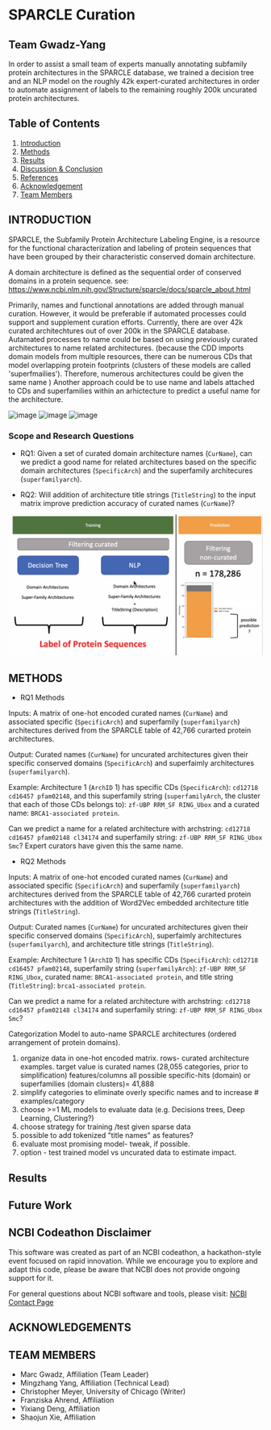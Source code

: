 # SPARCLE Curation
## Team Gwadz-Yang

In order to assist a small team of experts manually annotating subfamily protein architectures in the SPARCLE database, we trained a decision tree and an NLP model on the roughly 42k expert-curated architectures in order to automate assignment of labels to the remaining roughly 200k uncurated protein architectures. 


## Table of Contents

1. [Introduction](#introduction)
2. [Methods](#methods)
3. [Results](#results)
4. [Discussion & Conclusion](#discussion--conclusion)
5. [References](#references)
6. [Acknowledgement](#acknowledgements)
7. [Team Members](#team-members)

## INTRODUCTION

SPARCLE, the Subfamily Protein Architecture Labeling Engine, is a resource for the functional characterization and labeling of protein sequences that have been grouped by their characteristic conserved domain architecture. 


A domain architecture is defined as the sequential order of conserved domains in a protein sequence.  see: https://www.ncbi.nlm.nih.gov/Structure/sparcle/docs/sparcle_about.html


Primarily, names and functional annotations are added through manual curation. However, it would be preferable if automated processes could support and supplement curation efforts. Currently, there are over 42k curated architechtures out of over 200k in the SPARCLE database.  Autamated processes to name could be based on using previously curated architectures to name related architectures. (because the CDD imports domain models from multiple resources, there can be numerous CDs that model overlapping protein footprints (clusters of these models are called 'superfmailies'). Therefore, numerous architectures could be given the same name ) Another approach could be to use name and labels attached to CDs and superfamilies within an arhictecture to predict a useful name for the architecture. 


![image](https://github.com/NCBI-Codeathons/mlxai-2024-team-gwadz-yang/assets/35601022/debf6388-734a-472d-9bdd-8a8013a4400f)
![image](https://github.com/NCBI-Codeathons/mlxai-2024-team-gwadz-yang/assets/35601022/72302944-3ad2-482f-a0d7-5ebd7a87f633)
![image](https://github.com/NCBI-Codeathons/mlxai-2024-team-gwadz-yang/assets/35601022/fc5f012e-0666-443a-a73c-212da92ad77f)


### Scope and Research Questions

* RQ1: Given a set of curated domain architecture names (`CurName`), can we predict a good name for related architectures based on the specific domain architectures (`SpecificArch`) and the superfamily architecures (`superfamilyarch`).

* RQ2: Will addition of architecture title strings (`TitleString`) to the input matrix improve prediction accuracy of curated names (`CurName`)?

![image](docs/images/FA_slide_training_testing.png)


## METHODS

* RQ1 Methods

Inputs: 
A matrix of one-hot encoded curated names (`CurName`) and associated specific (`SpecificArch`) and superfamily (`superfamilyarch`) architectures derived from the SPARCLE table of 42,766 curarted protein architectures.


Output: 
Curated names (`CurName`) for uncurated architectures given their specific conserved domains (`SpecificArch`) and superfaimly architectures (`superfamilyarch`).


Example: 
Architecture 1 (`ArchID` 1) has specific CDs (`SpecificArch`): `cd12718 cd16457 pfam02148`, and this superfamily string (`superfamilyArch`, the cluster that each of those CDs belongs to): `zf-UBP RRM_SF RING_Ubox` and a curated name: `BRCA1-associated protein`.

Can we predict a name for a related architecture with archstring: `cd12718 cd16457 pfam02148 cl34174` and superfamily string: `zf-UBP RRM_SF RING_Ubox Smc`? Expert curators have given this the same name.


* RQ2 Methods

Inputs: 
A matrix of one-hot encoded curated names (`CurName`) and associated specific (`SpecificArch`) and superfamily (`superfamilyarch`) architectures derived from the SPARCLE table of 42,766 curarted protein architectures with the addition of Word2Vec embedded architecture title strings (`TitleString`).


Output: 
Curated names (`CurName`) for uncurated architectures given their specific conserved domains (`SpecificArch`), superfaimly architectures (`superfamilyarch`), and architecture title strings (`TitleString`).


Example: 
Architecture 1 (`ArchID` 1) has specific CDs (`SpecificArch`): `cd12718 cd16457 pfam02148`, superfamily string (`superfamilyArch`): `zf-UBP RRM_SF RING_Ubox`, curated name: `BRCA1-associated protein`, and title string (`TitleString`): `brca1-associated protein`.

Can we predict a name for a related architecture with archstring: `cd12718 cd16457 pfam02148 cl34174` and superfamily string: `zf-UBP RRM_SF RING_Ubox Smc`?


Categorization Model to auto-name SPARCLE architectures (ordered arrangement of protein domains).

1. organize data in one-hot encoded matrix. 
	rows- curated architecture examples.  target value is curated names (28,055 categories, prior to simplification)
	features/columns all possible specific-hits (domain) or superfamilies (domain clusters)= 41,888 
2. simplify categories to eliminate overly specific names and to increase # examples/category 
3. choose >=1  ML models to evaluate data (e.g. Decisions trees, Deep Learning, Clustering?) 
4. choose strategy for training /test given sparse data
5. possible to add tokenized "title names" as features?
6. evaluate most promising model- tweak, if possible. 
7. option - test trained model vs uncurated data to estimate impact. 


## Results

## Future Work

## NCBI Codeathon Disclaimer
This software was created as part of an NCBI codeathon, a hackathon-style event focused on rapid innovation. While we encourage you to explore and adapt this code, please be aware that NCBI does not provide ongoing support for it.

For general questions about NCBI software and tools, please visit: [NCBI Contact Page](https://www.ncbi.nlm.nih.gov/home/about/contact/)

## ACKNOWLEDGEMENTS



## TEAM MEMBERS

* Marc Gwadz, Affiliation (Team Leader)
* Mingzhang Yang, Affiliation (Technical Lead)
* Christopher Meyer, University of Chicago (Writer)
* Franziska Ahrend, Affiliation
* Yixiang Deng, Affiliation
* Shaojun Xie, Affiliation
